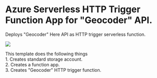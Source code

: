# Azure Serverless HTTP Trigger Function App for "Geocoder" API.

Deploys "Geocoder" Here API as  HTTP trigger serverless function.

 <a href="https://portal.azure.com/#create/Microsoft.Template/uri/https%3A%2F%2Fraw.githubusercontent.com%2Fnavinmistry%2Fhere_azure%2Fmaster%2Farm_templates%2F104-httpTriggerFunctionTemplate-Geocoder%2Fazuredeploy.json" target="_blank">
    <img src="http://azuredeploy.net/deploybutton.png"/>
</a>

This template does the following things   
	1. Creates standard storage account.   
	2. Creates a function app.   
	3. Creates "Geocoder" HTTP trigger function.  



